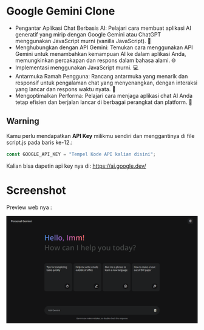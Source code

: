 # Google Gemini Clone

- Pengantar Aplikasi Chat Berbasis AI: Pelajari cara membuat aplikasi AI generatif yang mirip dengan Google Gemini atau ChatGPT menggunakan JavaScript murni (vanilla JavaScript). 🤖
- Menghubungkan dengan API Gemini: Temukan cara menggunakan API Gemini untuk menambahkan kemampuan AI ke dalam aplikasi Anda, memungkinkan percakapan dan respons dalam bahasa alami. 🌐
- Implementasi menggunakan JavaScript murni. 💻
- Antarmuka Ramah Pengguna: Rancang antarmuka yang menarik dan responsif untuk pengalaman chat yang menyenangkan, dengan interaksi yang lancar dan respons waktu nyata. 🌟
- Mengoptimalkan Performa: Pelajari cara menjaga aplikasi chat AI Anda tetap efisien dan berjalan lancar di berbagai perangkat dan platform. 🚀

## Warning
Kamu perlu mendapatkan **API Key** milikmu sendiri dan menggantinya di file script.js pada baris ke-12.:

```javascript
const GOOGLE_API_KEY = "Tempel Kode API kalian disini";
```

Kalian bisa dapetin api key nya di: https://ai.google.dev/

# Screenshot
Preview web nya :

![screenshot](screenshoot.png)
